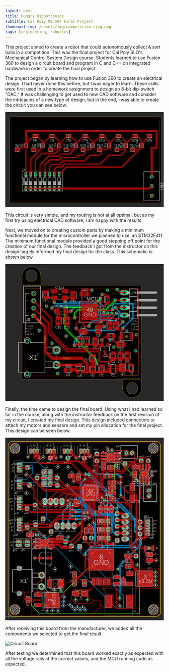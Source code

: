 ```yaml
---
layout: post
title: Hungry Hippotronics
subtitle: Cal Poly ME 507 Final Project
thumbnail-img: /assets/img/competition-ring.png
tags: [engineering, robotics]
---
```

This project aimed to create a robot that could autonomously collect & sort balls in a competition. This was the final project for Cal Poly SLO's Mechanical Control System Design course. Students learned to use Fusion 360 to design a circuit board and program in C and C++ on integrated hardware in order to create the final project. 

The project began by learning how to use Fusion 360 to create an electrical design. I had never done this before, but I was eager to learn. These skills were first used in a homework assignment to design an 8-bit dip-switch "DAC." It was challenging to get used to new CAD software and consider the intricacies of a new type of design, but in the end, I was able to create the circuit you can see below.

![Homework 1 Routing](https://github.com/Reesverleur/Reesverleur.github.io/blob/master/assets/img/Homework%201%20Schematic.png)

This circuit is very simple, and my routing is not at all optimal, but as my first try using electrical CAD software, I am happy with the results.

Next, we moved on to creating custom parts by making a minimum functional module for the microcontroller we planned to use, an STM32F411. The minimum functional module provided a good stepping off point for the creation of our final design. The feedback I got from the instructor on this design largely informed my final design for the class. This schematic is shown below.

![Homework 4 Routing](https://github.com/Reesverleur/Reesverleur.github.io/blob/master/assets/img/Homework%204%20Schematic.png)

Finally, the time came to design the final board. Using what I had learned so far in the course, along with the instructor feedback on the first revision of my circuit, I created my final design. This design included connectors to attach my motors and sensors and set my pin allocation for the final project. This design can be seen below.

![Final Routing](https://github.com/Reesverleur/Reesverleur.github.io/blob/master/assets/img/Final%20Board%20Schematic.png)

After receiving this board from the manufacturer, we added all the components we selected to get the final result.

![Circuit Board](https://github.com/Reesverleur/Reesverleur.github.io/blob/master/assets/img/circuit%20board.png)

After testing we determined that this board worked exactly as expected with all the voltage rails at the correct values, and the MCU running code as expected.

